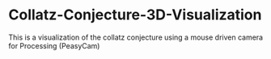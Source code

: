 # Collatz-Conjecture-3D-Visualization 

This is a visualization of the collatz conjecture using a mouse driven camera for Processing (PeasyCam) 
